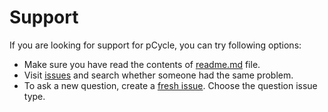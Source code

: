 # Support

If you are looking for support for pCycle, you can try following options:

* Make sure you have read the contents of [readme.md](readme.md) file.
* Visit [issues](https://github.com/dominiksalvet/pcycle/issues) and search whether someone had the same problem.
* To ask a new question, create a [fresh issue](https://github.com/dominiksalvet/pcycle/issues/new/choose). Choose the question issue type.
